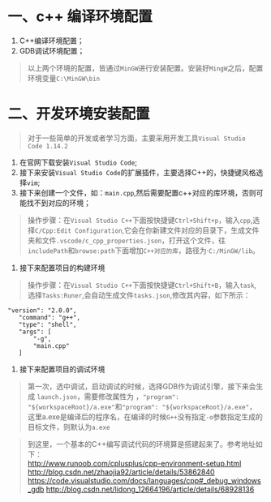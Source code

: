 # 一、c++ 编译环境配置
1. C++编译环境配置；  
1. GDB调试环境配置；  
> 以上两个环境的配置，皆通过`MinGW`进行安装配置。安装好`MingW`之后，配置环境变量`C:\MinGW\bin`

# 二、开发环境安装配置
> 对于一些简单的开发或者学习方面，主要采用开发工具`Visual Studio Code 1.14.2`

1. 在官网下载安装`Visual Studio Code`;
1. 接下来安装`Visual Studio Code`的扩展插件，主要选择C++的，快捷键风格选择`vim`;
1. 接下来创建一个文件，如：`main.cpp`,然后需要配置c++对应的库环境，否则可能找不到对应的环境；
> 操作步骤：在`Visual Studio C++`下面按快捷键`Ctrl+Shift+p`，输入`cpp`,选择`C/Cpp:Edit Configuration`,它会在你新建文件对应的目录下，生成文件夹和文件`.vscode/c_cpp_properties.json`，打开这个文件，往`includePath`和`browse:path`下面增加`C++对应的库`，路径为·`C:/MinGW/lib`。
1. 接下来配置项目的构建环境  
> 操作步骤：在`Visual Studio C++`下面按快捷键`Ctrl+Shift+B`，输入`task`,选择`Tasks:Runer`,会自动生成文件`tasks.json`,修改其内容，如下所示：
```
"version": "2.0.0",
   "command": "g++",
   "type": "shell",
   "args": [
       "-g",
       "main.cpp"
   ]
```
1. 接下来配置项目的调试环境
> 第一次，选中调试，启动调试的时候，选择GDB作为调试引擎，接下来会生成 `launch.json`，需要修改属性为 ，`"program": "${workspaceRoot}/a.exe"`和`"program": "${workspaceRoot}/a.exe"`，这里a.exe是编译后的程序名，在编译的时候`G++`没有指定`-o`参数指定生成的目标文件，则默认为`a.exe`

> 到这里，一个基本的C++编写调试代码的环境算是搭建起来了。参考地址如下：  
http://www.runoob.com/cplusplus/cpp-environment-setup.html
http://blog.csdn.net/zhaojia92/article/details/53862840
https://code.visualstudio.com/docs/languages/cpp#_debug_windows_gdb
http://blog.csdn.net/lidong_12664196/article/details/68928136

